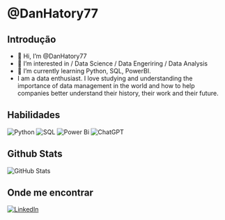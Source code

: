 # @DanHatory77
## Introdução
- 👋 Hi, I’m @DanHatory77
- 👀 I’m interested in / Data Science / Data Engeriring / Data Analysis
- 🌱 I’m currently learning Python, SQL, PowerBI.
- I am a data enthusiast. I love studying and understanding the importance of data management in the world and how to help companies better understand their history, their work and their future.

## Habilidades
![Python](https://img.shields.io/badge/Python-000?style=for-the-badge&logo=python)
![SQL](https://img.shields.io/badge/sql-000?style=for-the-badge&logo=sql)
![Power Bi](https://img.shields.io/badge/power_bi-F2C811?style=for-the-badge&logo=powerbi&logoColor=black)
![ChatGPT](https://img.shields.io/badge/chatGPT-74aa9c?style=for-the-badge&logo=openai&logoColor=white)

## Github Stats
![GitHub Stats](https://github-readme-stats.vercel.app/api?username=DanHatory77&theme=transparent&bg_color=000&border_color=30A3DC&show_icons=true&icon_color=30A3DC&title_color=E94D5F&text_color=FFF)

## Onde me encontrar
[![LinkedIn](https://img.shields.io/badge/LinkedIn-000?style=for-the-badge&logo=linkedin&logoColor=0E76A8)](https://www.linkedin.com/in/danielbrito77/)




<!---
DanHatory77/DanHatory77 is a ✨ special ✨ repository because its `README.md` (this file) appears on your GitHub profile.
You can click the Preview link to take a look at your changes.
--->
